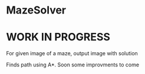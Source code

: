 # MazeSolver
# WORK IN PROGRESS
For given image of a maze, output image with solution

Finds path using A*. Soon some improvments to come
